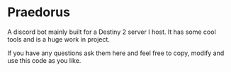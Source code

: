 # Praedorus
A discord bot mainly built for a Destiny 2 server I host. It has some cool tools and is a huge work in project.

If you have any questions ask them here and feel free to copy, modify and use this code as you like. 

